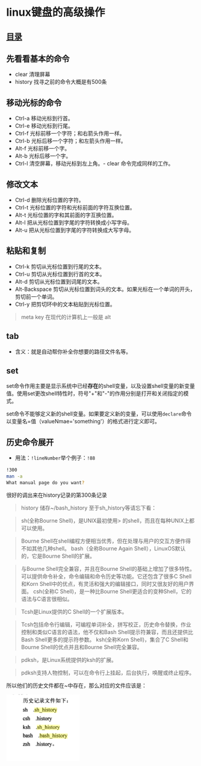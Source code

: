 # linux键盘的高级操作
## [目录](./summary.md)
## 先看看基本的命令
- clear 清理屏幕
- history 找寻之前的命令大概是有500条
## 移动光标的命令
- Ctrl-a	移动光标到行首。
- Ctrl-e	移动光标到行尾。
- Ctrl-f	光标前移一个字符；和右箭头作用一样。
- Ctrl-b	光标后移一个字符；和左箭头作用一样。
- Alt-f	光标前移一个字。
- Alt-b	光标后移一个字。
- Ctrl-l	清空屏幕，移动光标到左上角。- clear 命令完成同样的工作。
## 修改文本
- Ctrl-d	删除光标位置的字符。
- Ctrl-t	光标位置的字符和光标前面的字符互换位置。
- Alt-t	光标位置的字和其前面的字互换位置。
- Alt-l	把从光标位置到字尾的字符转换成小写字母。
- Alt-u	把从光标位置到字尾的字符转换成大写字母。
## 粘贴和复制
- Ctrl-k	剪切从光标位置到行尾的文本。
- Ctrl-u	剪切从光标位置到行首的文本。
- Alt-d	剪切从光标位置到词尾的文本。
- Alt-Backspace	剪切从光标位置到词头的文本。如果光标在一个单词的开头，剪切前一个单词。
- Ctrl-y	把剪切环中的文本粘贴到光标位置。
> meta key 在现代的计算机上一般是 alt
## tab
- 含义：就是自动帮你补全你想要的路径文件名等。
## set 
 set命令作用主要是显示系统中已经**存在**的shell变量，以及设置shell变量的新变量值。使用set更改shell特性时，符号"+"和"-"的作用分别是打开和关闭指定的模式。
 
 set命令不能够定义新的shell变量。如果要定义新的变量，可以使用`declare`命令以变量名=值（valueNmae='something'）的格式进行定义即可。
 ## 历史命令展开
 - 用法：`!lineNumber`举个例子：`!88`

 ```bash
 !300
man -a
What manual page do you want?

 ```
 很好的调出来在history记录的第300条记录
 > history 储存~/bash_history
 > 至于sh_history等请忘下看：

>sh(全称Bourne Shell)，是UNIX最初使用> 的shell，而且在每种UNIX上都可以使用。

>Bourne Shell在shell编程方便相当优秀，但在处理与用户的交互方便作得不如其他几种shell。
bash（全称Bourne Again Shell），LinuxOS默认的，它是Bourne Shell的扩展。

>与Bourne Shell完全兼容，并且在Bourne Shell的基础上增加了很多特性。可以提供命令补全，命令编辑和命令历史等功能。它还包含了很多C Shell和Korn Shell中的优点，有灵活和强大的编辑接口，同时又很友好的用户界面。
>csh(全称C Shell)，是一种比Bourne Shell更适合的变种Shell，它的语法与C语言很相似。

>Tcsh是Linux提供的C Shell的一个扩展版本。

>Tcsh包括命令行编辑，可编程单词补全，拼写校正，历史命令替换，作业控制和类似C语言的语法，他不仅和Bash Shell提示符兼容，而且还提供比Bash Shell更多的提示符参数。
ksh(全称Korn Shell)，集合了C Shell和Bourne Shell的优点并且和Bourne Shell完全兼容。

>pdksh，是Linux系统提供的ksh的扩展。

>pdksh支持人物控制，可以在命令行上挂起，后台执行，唤醒或终止程序。

所以他们的历史文件都在~中存在，那么对应的文件应该是：

![p](../picture/2017-9-11.png)
## 








